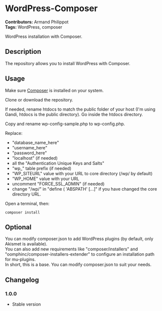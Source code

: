 # WordPress-Composer

**Contributors:** Armand Philippot  
**Tags:** WordPress, composer

WordPress installation with Composer.

## Description

The repository allows you to install WordPress with Composer.

## Usage

Make sure [Composer](https://github.com/composer/composer) is installed on your system.

Clone or download the repository.

If needed, rename htdocs to match the public folder of your host (I'm using Gandi, htdocs is the public directory). Go inside the htdocs directory.

Copy and rename wp-config-sample.php to wp-config.php.

Replace:

-   "database_name_here"
-   "username_here"
-   "password_here"
-   "localhost" (if needed)
-   all the "Authentication Unique Keys and Salts"
-   "wp\_" table prefix (if needed)
-   "WP_SITEURL" value with your URL to core directory (/wp/ by default)
-   "WP_HOME" value with your URL
-   uncomment "FORCE_SSL_ADMIN" (if needed)
-   change "/wp/" in "define ( 'ABSPATH' [...]" if you have changed the core directory URL.

Open a terminal, then:

```
composer install
```

## Optional

You can modify composer.json to add WordPress plugins (by default, only Akismet is available).  
You can also add new requirements like "composer/installers" and "oomphinc/composer-installers-extender" to configure an installation path for mu-plugins.  
In short, this is a base. You can modify composer.json to suit your needs.

## Changelog

### 1.0.0

-   Stable version
